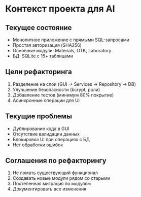 # Контекст проекта для AI

## Текущее состояние
- Монолитное приложение с прямыми SQL-запросами
- Простая авторизация (SHA256)
- Основные модули: Materials, OTK, Laboratory
- БД: SQLite с 15+ таблицами

## Цели рефакторинга
1. Разделение на слои (GUI -> Services -> Repository -> DB)
2. Улучшение безопасности (bcrypt, роли)
3. Добавление тестов (минимум 80% покрытие)
4. Асинхронные операции для UI

## Текущие проблемы
- Дублирование кода в GUI
- Отсутствие валидации данных
- Блокировка UI при операциях с БД
- Нет обработки ошибок

## Соглашения по рефакторингу
1. Не ломать существующий функционал
2. Создавать новые модули рядом со старыми
3. Постепенная миграция по модулям
4. Документировать все изменения
